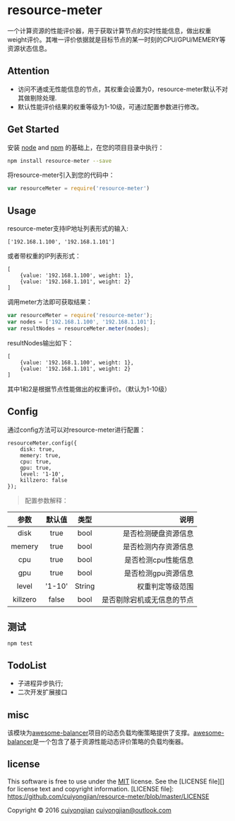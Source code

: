 # resource-meter

一个计算资源的性能评价器，用于获取计算节点的实时性能信息，做出权重weight评价。其唯一评价依据就是目标节点的某一时刻的CPU/GPU/MEMERY等资源状态信息。

## Attention
* 访问不通或无性能信息的节点，其权重会设置为0，resource-meter默认不对其做剔除处理.
* 默认性能评价结果的权重等级为1-10级，可通过配置参数进行修改。


## Get Started
安装 [node](https://nodejs.org) and [npm](https://npmjs.org) 的基础上，在您的项目目录中执行：
```bash
npm install resource-meter --save
```
将resource-meter引入到您的代码中：
```js
var resourceMeter = require('resource-meter')
```

## Usage
resource-meter支持IP地址列表形式的输入:
```
['192.168.1.100', '192.168.1.101']
```
或者带权重的IP列表形式：
```
[
    {value: '192.168.1.100', weight: 1},
    {value: '192.168.1.101', weight: 2}
]
```
调用meter方法即可获取结果：
```javascript
var resourceMeter = require('resource-meter');
var nodes = ['192.168.1.100', '192.168.1.101'];
var resultNodes = resourceMeter.meter(nodes);
```
resultNodes输出如下：
```
[
    {value: '192.168.1.100', weight: 1},
    {value: '192.168.1.101', weight: 2}
]
```
其中1和2是根据节点性能做出的权重评价。（默认为1-10级）

## Config
通过config方法可以对resource-meter进行配置：
```
resourceMeter.config({
    disk: true,
    memery: true,
    cpu: true,
    gpu: true,
    level: '1-10',
    killzero: false
});
```
> 配置参数解释：

| 参数     | 默认值 | 类型  | 说明                   |
|:-------:|:-----:|:-----:|----------------------:|
| disk    | true  | bool  | 是否检测硬盘资源信息      |
| memery  | true  | bool  | 是否检测内存资源信息      |
| cpu     | true  | bool  | 是否检测cpu性能信息      |
| gpu     | true  | bool  | 是否检测gpu资源信息      |
| level   | '1-10'| String| 权重判定等级范围         |
| killzero| false | bool  | 是否剔除宕机或无信息的节点 |

## 测试
`npm test`

## TodoList
* 子进程异步执行;
* 二次开发扩展接口

## misc
该模块为[awesome-balancer][AB]项目的动态负载均衡策略提供了支撑。[awesome-balancer][AB]是一个包含了基于资源性能动态评价策略的负载均衡器。


## license
This software is free to use under the [MIT](http://opensource.org/licenses/MIT)  license. See the [LICENSE file][] for license text and copyright information.
[LICENSE file]: https://github.com/cuiyongjian/resource-meter/blob/master/LICENSE

Copyright © 2016 [cuiyongjian](http://blog.cuiyongjian.com) <cuiyongjian@outlook.com>

[AB]: https://github.com/cuiyongjian/awesome-balancer
